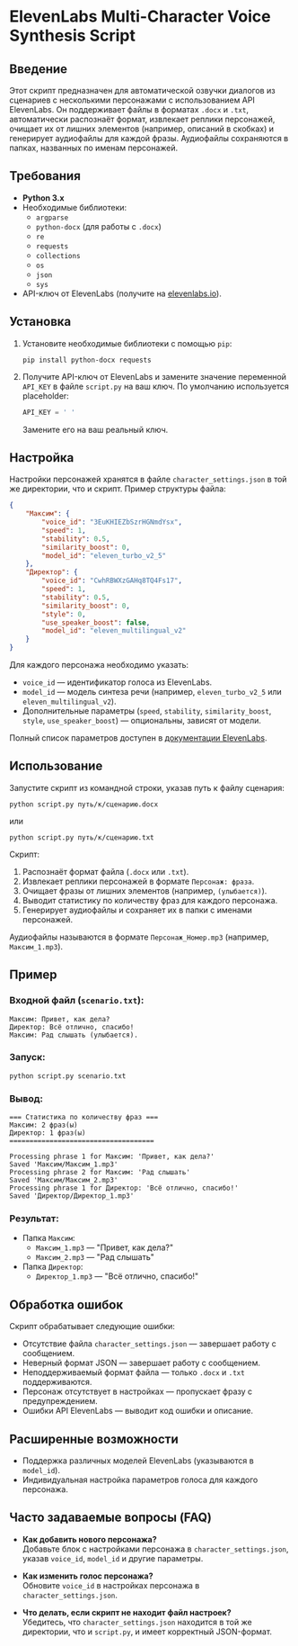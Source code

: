 # ElevenLabs Multi-Character Voice Synthesis Script

## Введение

Этот скрипт предназначен для автоматической озвучки диалогов из сценариев с несколькими персонажами с использованием API ElevenLabs. Он поддерживает файлы в форматах `.docx` и `.txt`, автоматически распознаёт формат, извлекает реплики персонажей, очищает их от лишних элементов (например, описаний в скобках) и генерирует аудиофайлы для каждой фразы. Аудиофайлы сохраняются в папках, названных по именам персонажей.

## Требования

- **Python 3.x**
- Необходимые библиотеки:
  - `argparse`
  - `python-docx` (для работы с `.docx`)
  - `re`
  - `requests`
  - `collections`
  - `os`
  - `json`
  - `sys`
- API-ключ от ElevenLabs (получите на [elevenlabs.io](https://elevenlabs.io)).

## Установка

1. Установите необходимые библиотеки с помощью `pip`:
   ```
   pip install python-docx requests
   ```

2. Получите API-ключ от ElevenLabs и замените значение переменной `API_KEY` в файле `script.py` на ваш ключ. По умолчанию используется placeholder:
   ```python
   API_KEY = ' '
   ```
   Замените его на ваш реальный ключ.

## Настройка

Настройки персонажей хранятся в файле `character_settings.json` в той же директории, что и скрипт. Пример структуры файла:

```json
{
    "Максим": {
        "voice_id": "3EuKHIEZbSzrHGNmdYsx",
        "speed": 1,
        "stability": 0.5,
        "similarity_boost": 0,
        "model_id": "eleven_turbo_v2_5"
    },
    "Директор": {
        "voice_id": "CwhRBWXzGAHq8TQ4Fs17",
        "speed": 1,
        "stability": 0.5,
        "similarity_boost": 0,
        "style": 0,
        "use_speaker_boost": false,
        "model_id": "eleven_multilingual_v2"
    }
}
```

Для каждого персонажа необходимо указать:
- `voice_id` — идентификатор голоса из ElevenLabs.
- `model_id` — модель синтеза речи (например, `eleven_turbo_v2_5` или `eleven_multilingual_v2`).
- Дополнительные параметры (`speed`, `stability`, `similarity_boost`, `style`, `use_speaker_boost`) — опциональны, зависят от модели.

Полный список параметров доступен в [документации ElevenLabs](https://elevenlabs.io/docs).

## Использование

Запустите скрипт из командной строки, указав путь к файлу сценария:
```
python script.py путь/к/сценарию.docx
```
или
```
python script.py путь/к/сценарию.txt
```

Скрипт:
1. Распознаёт формат файла (`.docx` или `.txt`).
2. Извлекает реплики персонажей в формате `Персонаж: фраза`.
3. Очищает фразы от лишних элементов (например, `(улыбается)`).
4. Выводит статистику по количеству фраз для каждого персонажа.
5. Генерирует аудиофайлы и сохраняет их в папки с именами персонажей.

Аудиофайлы называются в формате `Персонаж_Номер.mp3` (например, `Максим_1.mp3`).

## Пример

### Входной файл (`scenario.txt`):
```
Максим: Привет, как дела?
Директор: Всё отлично, спасибо!
Максим: Рад слышать (улыбается).
```

### Запуск:
```
python script.py scenario.txt
```

### Вывод:
```
=== Статистика по количеству фраз ===
Максим: 2 фраз(ы)
Директор: 1 фраз(ы)
====================================

Processing phrase 1 for Максим: 'Привет, как дела?'
Saved 'Максим/Максим_1.mp3'
Processing phrase 2 for Максим: 'Рад слышать'
Saved 'Максим/Максим_2.mp3'
Processing phrase 1 for Директор: 'Всё отлично, спасибо!'
Saved 'Директор/Директор_1.mp3'
```

### Результат:
- Папка `Максим`:
  - `Максим_1.mp3` — "Привет, как дела?"
  - `Максим_2.mp3` — "Рад слышать"
- Папка `Директор`:
  - `Директор_1.mp3` — "Всё отлично, спасибо!"

## Обработка ошибок

Скрипт обрабатывает следующие ошибки:
- Отсутствие файла `character_settings.json` — завершает работу с сообщением.
- Неверный формат JSON — завершает работу с сообщением.
- Неподдерживаемый формат файла — только `.docx` и `.txt` поддерживаются.
- Персонаж отсутствует в настройках — пропускает фразу с предупреждением.
- Ошибки API ElevenLabs — выводит код ошибки и описание.

## Расширенные возможности

- Поддержка различных моделей ElevenLabs (указываются в `model_id`).
- Индивидуальная настройка параметров голоса для каждого персонажа.


## Часто задаваемые вопросы (FAQ)

- **Как добавить нового персонажа?**  
  Добавьте блок с настройками персонажа в `character_settings.json`, указав `voice_id`, `model_id` и другие параметры.

- **Как изменить голос персонажа?**  
  Обновите `voice_id` в настройках персонажа в `character_settings.json`.

- **Что делать, если скрипт не находит файл настроек?**  
  Убедитесь, что `character_settings.json` находится в той же директории, что и `script.py`, и имеет корректный JSON-формат.

